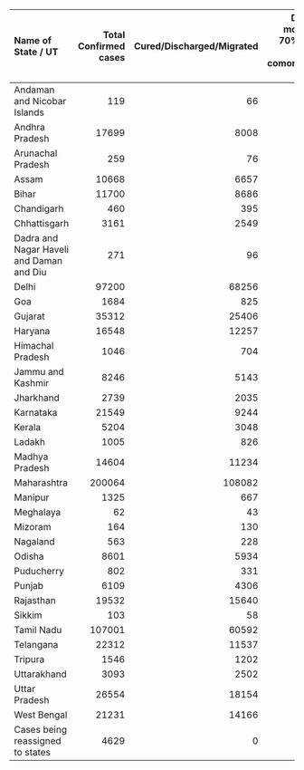 | Name of State / UT                       |   Total Confirmed cases |   Cured/Discharged/Migrated |   Deaths ( more than 70% cases due to comorbidities ) |
|:-----------------------------------------|------------------------:|----------------------------:|------------------------------------------------------:|
| Andaman and Nicobar Islands              |                     119 |                          66 |                                                     0 |
| Andhra Pradesh                           |                   17699 |                        8008 |                                                   218 |
| Arunachal Pradesh                        |                     259 |                          76 |                                                     1 |
| Assam                                    |                   10668 |                        6657 |                                                    14 |
| Bihar                                    |                   11700 |                        8686 |                                                    89 |
| Chandigarh                               |                     460 |                         395 |                                                     6 |
| Chhattisgarh                             |                    3161 |                        2549 |                                                    14 |
| Dadra and Nagar Haveli and Daman and Diu |                     271 |                          96 |                                                     0 |
| Delhi                                    |                   97200 |                       68256 |                                                  3004 |
| Goa                                      |                    1684 |                         825 |                                                     6 |
| Gujarat                                  |                   35312 |                       25406 |                                                  1925 |
| Haryana                                  |                   16548 |                       12257 |                                                   260 |
| Himachal Pradesh                         |                    1046 |                         704 |                                                    11 |
| Jammu and Kashmir                        |                    8246 |                        5143 |                                                   127 |
| Jharkhand                                |                    2739 |                        2035 |                                                    17 |
| Karnataka                                |                   21549 |                        9244 |                                                   335 |
| Kerala                                   |                    5204 |                        3048 |                                                    25 |
| Ladakh                                   |                    1005 |                         826 |                                                     1 |
| Madhya Pradesh                           |                   14604 |                       11234 |                                                   598 |
| Maharashtra                              |                  200064 |                      108082 |                                                  8671 |
| Manipur                                  |                    1325 |                         667 |                                                     0 |
| Meghalaya                                |                      62 |                          43 |                                                     1 |
| Mizoram                                  |                     164 |                         130 |                                                     0 |
| Nagaland                                 |                     563 |                         228 |                                                     0 |
| Odisha                                   |                    8601 |                        5934 |                                                    34 |
| Puducherry                               |                     802 |                         331 |                                                    12 |
| Punjab                                   |                    6109 |                        4306 |                                                   162 |
| Rajasthan                                |                   19532 |                       15640 |                                                   447 |
| Sikkim                                   |                     103 |                          58 |                                                     0 |
| Tamil Nadu                               |                  107001 |                       60592 |                                                  1450 |
| Telangana                                |                   22312 |                       11537 |                                                   288 |
| Tripura                                  |                    1546 |                        1202 |                                                     1 |
| Uttarakhand                              |                    3093 |                        2502 |                                                    42 |
| Uttar Pradesh                            |                   26554 |                       18154 |                                                   773 |
| West Bengal                              |                   21231 |                       14166 |                                                   736 |
| Cases being reassigned to states         |                    4629 |                           0 |                                                     0 |
